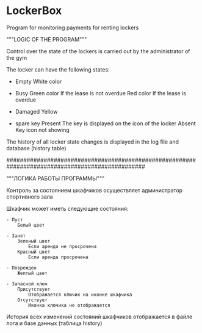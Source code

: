 # LockerBox
Program for monitoring payments for renting lockers

"""LOGIC OF THE PROGRAM"""


Control over the state of the lockers is carried out by the administrator of the gym

The locker can have the following states:

- Empty
White color

- Busy
Green color
If the lease is not overdue
Red color
If the lease is overdue

- Damaged
Yellow

- spare key
Present
The key is displayed on the icon of the locker
Absent
Key icon not showing

The history of all locker state changes is displayed in the log file and database (history table)

#################################################################################################

"""ЛОГИКА РАБОТЫ ПРОГРАММЫ"""


Контроль за состоянием шкафчиков осуществляет администратор спортивного зала

Шкафчик может иметь следующие состояния:

	- Пуст
	 	Белый цвет
	
	- Занят	
	 	Зеленый цвет
	 		Если аренда не просрочена 
	 	Красный цвет
	 		Если аренда просрочена
	
	- Поврежден
		Желтый цвет
	
	- Запасной ключ
		Присутствует
			Отображается ключик на иконке шкафчика
		Отсутствует
			Иконка ключика не отображается

История всех изменений состояний шкафчиков отображается в файле лога и базе данных (таблица history)
